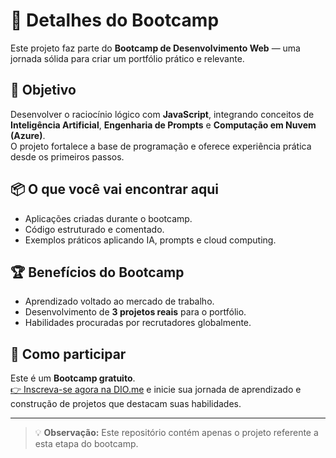 # 🚀 Detalhes do Bootcamp

Este projeto faz parte do **Bootcamp de Desenvolvimento Web** — uma jornada sólida para criar um portfólio prático e relevante.

## 🎯 Objetivo
Desenvolver o raciocínio lógico com **JavaScript**, integrando conceitos de **Inteligência Artificial**, **Engenharia de Prompts** e **Computação em Nuvem (Azure)**.  
O projeto fortalece a base de programação e oferece experiência prática desde os primeiros passos.

## 📦 O que você vai encontrar aqui
- Aplicações criadas durante o bootcamp.
- Código estruturado e comentado.
- Exemplos práticos aplicando IA, prompts e cloud computing.

## 🏆 Benefícios do Bootcamp
- Aprendizado voltado ao mercado de trabalho.
- Desenvolvimento de **3 projetos reais** para o portfólio.
- Habilidades procuradas por recrutadores globalmente.

## 📅 Como participar
Este é um **Bootcamp gratuito**.  
[👉 Inscreva-se agora na DIO.me](https://dio.me) e inicie sua jornada de aprendizado e construção de projetos que destacam suas habilidades.

---

> 💡 **Observação:** Este repositório contém apenas o projeto referente a esta etapa do bootcamp.

